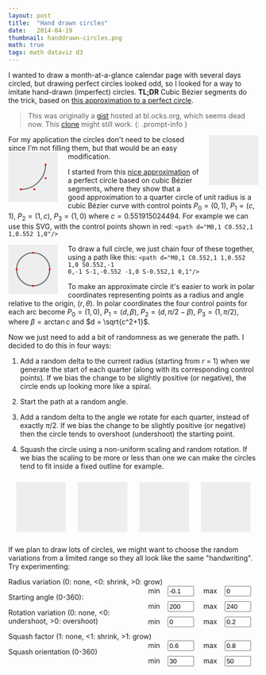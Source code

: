 ```yaml
---
layout: post
title:  "Hand drawn circles"
date:   2014-04-19
thumbnail: handdrawn-circles.png
math: true
tags: math dataviz d3
---
```


I wanted to draw a month-at-a-glance calendar page with several days circled,
but drawing perfect circles looked odd,
so I looked for a way to imitate hand-drawn (imperfect) circles.
**TL;DR**
Cubic Bézier segments do the trick,
based on [this approximation to a perfect circle][approx].

[approx]: https://spencermortensen.com/articles/bezier-circle/

> This was originally a [gist][gist] hosted at bl.ocks.org, which seems dead now. This [clone][clone] might still work.
{: .prompt-info }

[gist]: https://gist.github.com/patricksurry/11087975
[clone]: {{site.blocks_url}}/patricksurry/11087975

<!-- markdownlint-disable MD033 -->

<svg id='perturb0' width='100' height='100' viewBox="-1.5 -1.5 3 3"></svg>

For my application the circles don't need to be closed since I'm not filling them,
but that would be an easy modification.
<svg class="inset" width='100' height='100' viewBox="-0.5 -0.5 2 2">
    <path class='pencil' d="M0,1 C0.552,1 1,0.552 1,0"/>
    <circle cx="0" cy="1" r="0.04"/>
    <circle cx="0.552" cy="1" r="0.04"/>
    <circle cx="1" cy=".552" r="0.04"/>
    <circle cx="1" cy="0" r="0.04"/>
</svg>

I started from this [nice approximation][approx] of a perfect circle based on
cubic Bézier segments, where they show that a good approximation
to a quarter circle of unit radius is a cubic Bézier curve with control points
$P_0 = (0, 1)$, $P_1 = (c, 1)$, $P_2 = (1, c)$, $P_3 = (1, 0)$
where $c = 0.551915024494$.
For example we can use this SVG, with the control points shown in red: <code>&lt;path d="M0,1 C0.552,1 1,0.552 1,0"/></code>

<svg class="inset" width='100' height='100' viewBox="-1.5 -1.5 3 3">
    <path class='pencil' d="M0,1 C0.552,1 1,0.552 1,0 S0.552,-1 0,-1 S-1,-0.552 -1,0 S-0.552,1 0,1"/>
    <circle cx="0" cy="1" r="0.06"/>
    <circle cx="1" cy="0" r="0.06"/>
    <circle cx="0" cy="-1" r="0.06"/>
    <circle cx="-1" cy="0" r="0.06"/>
</svg>

To draw a full circle, we just chain four of these together, using a path like this:
<code>&lt;path d="M0,1 C0.552,1 1,0.552 1,0 S0.552,-1 0,-1 S-1,-0.552 -1,0 S-0.552,1 0,1"/></code>

To make an approximate circle it's easier to work in polar coordinates
representing points as a radius and angle
relative to the origin, $(r, \theta)$.
In polar coordinates the four control points for each arc become
$P_0 = (1, 0)$,
$P_1 = (d, \beta)$,
$P_2 = (d, \pi/2 - \beta)$,
$P_3 = (1, \pi/2)$,
where $\beta = \arctan c$ and $d = \sqrt{c^2+1}$.

Now we just need to add a bit of randomness as we generate the path.
I decided to do this in four ways:

1. Add a random delta to the current radius (starting from <em>r</em> = 1)
    when we generate the start of each quarter
    (along with its corresponding control points).
    If we bias the change to be slightly positive (or negative), the circle ends up
    looking more like a spiral.

2. Start the path at a random angle.

3. Add a random delta to the angle we rotate for each quarter, instead of
    exactly $\pi/2$.  If we bias the change to be slightly positive
    (or negative) then the circle tends to overshoot (undershoot) the starting point.

4. Squash the circle using a non-uniform scaling and random rotation.
    If we bias the scaling to be more or less than one we can make the circles tend to
    fit inside a fixed outline for example.

<div class="svg-group">
    <svg id='perturb1' width='100' height='100' viewBox="-1.5 -1.5 3 3"></svg>
    <svg id='perturb2' width='100' height='100' viewBox="-1.5 -1.5 3 3"></svg>
    <svg id='perturb3' width='100' height='100' viewBox="-1.5 -1.5 3 3"></svg>
    <svg id='perturb4' width='100' height='100' viewBox="-1.5 -1.5 3 3"></svg>
</div>

If we plan to draw lots of circles, we might want to choose the random variations
from a limited range so they all look like the same "handwriting".  Try experimenting:

Radius variation (0: none, &lt;0: shrink, &gt;0: grow)
    <span class='inputs'>
    <label for="drmin">min</label><input name='drmin' id='drmin' value='-0.1'>
    <label for="drmax">max</label><input name='drmax' id='drmax' value='0'>
    </span>

Starting angle (0-360):
    <span class='inputs'>
    <label for="amin">min</label><input name='amin' id='amin' value='200'>
    <label for="amax">max</label><input name='amax' id='amax' value='240'>
    </span>

Rotation variation (0: none, &lt;0: undershoot, &gt;0: overshoot)
    <span class='inputs'>
    <label for="damin">min</label><input name='damin' id='damin' value='0'>
    <label for="damax">max</label><input name='damax' id='damax' value='0.2'>
    </span>

Squash factor (1: none, &lt;1: shrink, &gt;1: grow)
    <span class='inputs'>
    <label for="smin">min</label><input name='smin' id='smin' value='0.6'>
    <label for="smax">max</label><input name='smax' id='smax' value='0.8'>
    </span>

Squash orientation (0-360)
    <span class='inputs'>
    <label for="samin">min</label><input name='samin' id='samin' value='30'>
    <label for="samax">max</label><input name='samax' id='samax' value='50'>
    </span>

<div id="gallery"></div>

<!-- markdownlint-disable MD018 MD037 -->

<style>
input {
    width: 4em;
    margin: 0 15px;
}
span.inputs {
    float: right;
}
svg {
    background: #eee;
}
svg.inset {
    float: left;
    margin-right: 20px;
}
#perturb0 {
    float: right;
    margin-left: 20px;
}
div.svg-group {
    text-align: center;
    margin: auto;
}
.svg-group svg {
    margin: 10px;
}
circle {
  stroke: none;
  fill: red;
}
path.pencil {
  stroke-width: 2px;
  stroke: #666;
  stroke-linecap: round;
  fill: none;
  vector-effect: non-scaling-stroke;
}
circle.reference {
  stroke: #ccc;
  stroke-width: 1px;
  vector-effect: non-scaling-stroke;
  fill: none;
}
</style>
<script src="http://d3js.org/d3.v3.min.js" charset="utf-8"></script>
<script src="http://ajax.googleapis.com/ajax/libs/jquery/1.11.0/jquery.min.js"></script>
<script charset="utf-8">
function circlePath(δr_min,δr_max, θ0_min, θ0_max, δθ_min,δθ_max) {
    var c = 0.551915024494,
        β = Math.atan(c),
        d = Math.sqrt(c*c+1*1),
        r = 1,
        θ = (θ0_min + Math.random()*(θ0_max - θ0_min))*Math.PI/180,
        path = 'M';

    path += [r * Math.sin(θ), r * Math.cos(θ)];
    path += ' C' + [d * r * Math.sin(θ + β), d * r * Math.cos(θ + β)];

    for (var i=0; i<4; i++) {
        θ += Math.PI/2 * (1 + δθ_min + Math.random()*(δθ_max - δθ_min));
        r *= (1 + δr_min + Math.random()*(δr_max - δr_min));
        path += ' ' + (i?'S':'') + [d * r * Math.sin(θ - β), d * r * Math.cos(θ - β)];
        path += ' ' + [r * Math.sin(θ), r * Math.cos(θ)];
    }

    return path;
}
function circleXform(λ_min, λ_max, θ_min, θ_max) {
    var θ = (θ_min + Math.random()*(θ_max - θ_min));
    return 'rotate(' + θ + ') '
        + 'scale(1, ' + (λ_min + Math.random()*(λ_max - λ_min)) + ')'
        + 'rotate(' + (-θ) + ')';
}

d3.select('#perturb1')
    .append('path')
    .classed('pencil', true)
    .attr('d', circlePath(-0.1,0, 0,0, 0,0));
d3.select('#perturb2')
    .append('path')
    .classed('pencil', true)
    .attr('d', circlePath(-0.1,0, 0,360, 0,0));
d3.select('#perturb3')
    .append('path')
    .classed('pencil', true)
    .attr('d', circlePath(-0.1,0, 0,360, 0,0.2));
d3.selectAll('#perturb4, #perturb0')
    .append('path')
    .classed('pencil', true)
    .attr('d', circlePath(-0.1,0, 0,360, 0,0.2))
    .attr('transform', circleXform(0.6, 0.8, 0, 360));

d3.select('#gallery')
    .selectAll('div')
    .data(d3.range(5))
  .enter().append('div')
    .classed('svg-group',true)
    .selectAll('svg')
    .data(function(d) { return d3.range(5); })
  .enter().append('svg')
    .attr('width', 100)
    .attr('height', 100)
    .attr('viewBox', "-1.5 -1.5 3 3");

function drawCircles() {
    $('#gallery svg').html('');
    var svg = d3.selectAll('#gallery svg');
    svg.append('circle')
        .classed('reference',true)
        .attr('r',1);
    svg.append('path')
        .classed('pencil', true)
        .attr('d', function() { return circlePath(
            +$('#drmin').val(), +$('#drmax').val(),
            +$('#amin').val(), +$('#amax').val(),
            +$('#damin').val(), +$('#damax').val()); })
        .attr('transform', function() { return circleXform(
            +$('#smin').val(), +$('#smax').val(),
            +$('#samin').val(), +$('#samax').val()); });
}
drawCircles();

$('input').change(drawCircles);

</script>
